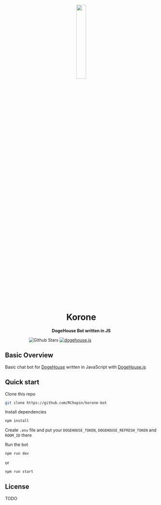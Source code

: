 <p  align="center"><img  width=25%  src="https://github.com/RChopin/korone-bot/blob/master/media/korone0.png"></p>

<h1  align="center">Korone</h1>

<p align="center"><b>DogeHouse Bot written in JS</b></p>

&nbsp;&nbsp;&nbsp;&nbsp;&nbsp;&nbsp;&nbsp;&nbsp;&nbsp;&nbsp;&nbsp;&nbsp;&nbsp;&nbsp;&nbsp;&nbsp;&nbsp;&nbsp;&nbsp;
![Github Stars](https://img.shields.io/github/stars/RChopin/korone-bot)
[![dogehouse.js](https://img.shields.io/badge/dogehouse.js-yes-blue)](https://github.com/dogegarden/dogehouse.js)

## Basic Overview

Basic chat bot for [DogeHouse](https://dogehouse.tv) written in JavaScript with [DogeHouse.js](https://github.com/dogegarden/dogehouse.js)

## Quick start

Clone this repo

```bash
git clone https://github.com/RChopin/korone-bot
```

Install dependencies

```bash
npm install
```

Create `.env` file and put your `DOGEHOUSE_TOKEN`, `DOGEHOUSE_REFRESH_TOKEN` and `ROOM_ID` there

Run the bot

```bash
npm run dev
```

or

```bash
npm run start
```

## License

TODO
